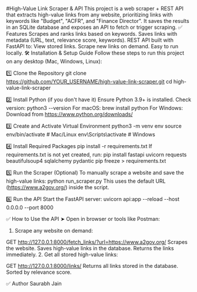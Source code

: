 #High-Value Link Scraper & API
This project is a web scraper + REST API that extracts high-value links from any website, prioritizing links with keywords like "Budget", "ACFR", and "Finance Director".
It saves the results in an SQLite database and exposes an API to fetch or trigger scraping.
✅ Features
Scrapes and ranks links based on keywords.
Saves links with metadata (URL, text, relevance score, keywords).
REST API built with FastAPI to:
View stored links.
Scrape new links on demand.
Easy to run locally.
🛠️ Installation & Setup Guide
Follow these steps to run this project on any desktop (Mac, Windows, Linux):

1️⃣ Clone the Repository
git clone https://github.com/YOUR_USERNAME/high-value-link-scraper.git
cd high-value-link-scraper

2️⃣ Install Python (if you don't have it)
Ensure Python 3.9+ is installed.
Check version:
python3 --version
For macOS:
brew install python
For Windows:
Download from https://www.python.org/downloads/

3️⃣ Create and Activate Virtual Environment
python3 -m venv env
source env/bin/activate        # Mac/Linux
env\Scripts\activate           # Windows

4️⃣ Install Required Packages
pip install -r requirements.txt
If requirements.txt is not yet created, run:
pip install fastapi uvicorn requests beautifulsoup4 sqlalchemy pydantic
pip freeze > requirements.txt

5️⃣ Run the Scraper (Optional)
To manually scrape a website and save the high-value links:
python run_scraper.py
This uses the default URL (https://www.a2gov.org/) inside the script.

6️⃣ Run the API
Start the FastAPI server:
uvicorn api:app --reload --host 0.0.0.0 --port 8000

✅ How to Use the API
➤ Open in browser or tools like Postman:
1. Scrape any website on demand:

GET http://127.0.0.1:8000/fetch_links/?url=https://www.a2gov.org/
Scrapes the website.
Saves high-value links in the database.
Returns the links immediately.
2. Get all stored high-value links:

GET http://127.0.0.1:8000/links/
Returns all links stored in the database.
Sorted by relevance score.

✅ Author
Saurabh Jain
